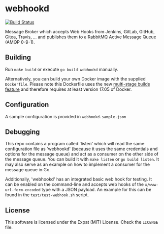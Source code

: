 # webhookd

[![Build Status](https://travis-ci.org/vision-it/webhookd.png)](https://travis-ci.org/vision-it/webhookd)


Message Broker which accepts Web Hooks from Jenkins, GitLab, GitHub, Gitea, Travis, ... and publishes them to a RabbitMQ Active Message Queue (AMQP 0-9-1).


## Building
Run `make build` or execute `go build webhookd` manually.

Alternatively, you can build your own Docker image with the supplied `Dockerfile`. Please note this Dockerfile uses the new [multi-stage builds feature](https://docs.docker.com/engine/userguide/eng-image/multistage-build/) and therefore requires at least version 17.05 of Docker.

## Configuration
A sample configuration is provided in `webhookd.sample.json`

## Debugging
This repo contains a program called 'listen' which will read the same configuration file as 'webhookd' (because it uses the same credentials and options for the message queue) and act as a consumer on the other side of the message queue. You can build it with `make listen` or `go build listen`.
It may also serve as an example on how to implement a consumer for the message queue in Go.

Additionally, 'webhookd' has an integrated basic web hook for testing. It can be enabled on the command-line and accepts web hooks of the `x/www-url-form-encoded` type with a JSON payload. An example for this can be found in the `test/test-webhook.sh` script.

## License
This software is licensed under the Expat (MIT) License. Check the `LICENSE` file.
